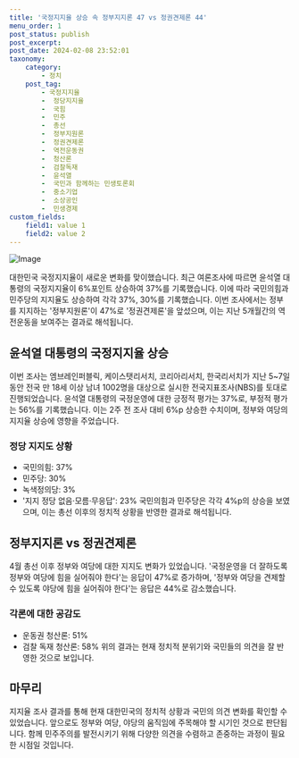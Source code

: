 ```yaml
---
title: '국정지지율 상승 속 정부지지론 47 vs 정권견제론 44'
menu_order: 1
post_status: publish
post_excerpt: 
post_date: 2024-02-08 23:52:01
taxonomy:
    category:
        - 정치
    post_tag:
        - 국정지지율
        -  정당지지율
        -  국힘
        -  민주
        -  총선
        -  정부지원론
        -  정권견제론
        -  역전운동권
        -  청산론
        -  검찰독재
        -  윤석열
        -  국민과 함께하는 민생토론회
        -  중소기업
        -  소상공인
        -  민생경제
custom_fields:
    field1: value 1
    field2: value 2
---
```


![Image](https://imgnews.pstatic.net/image/079/2024/02/08/0003862202_001_20240208151501148.jpg?type=w647)

대한민국 국정지지율이 새로운 변화를 맞이했습니다. 최근 여론조사에 따르면 윤석열 대통령의 국정지지율이 6%포인트 상승하여 37%를 기록했습니다. 이에 따라 국민의힘과 민주당의 지지율도 상승하여 각각 37%, 30%를 기록했습니다. 이번 조사에서는 정부를 지지하는 '정부지원론'이 47%로 '정권견제론'을 앞섰으며, 이는 지난 5개월간의 역전운동을 보여주는 결과로 해석됩니다.
## 윤석열 대통령의 국정지지율 상승
이번 조사는 엠브레인퍼블릭, 케이스탯리서치, 코리아리서치, 한국리서치가 지난 5~7일 동안 전국 만 18세 이상 남녀 1002명을 대상으로 실시한 전국지표조사(NBS)를 토대로 진행되었습니다. 윤석열 대통령의 국정운영에 대한 긍정적 평가는 37%로, 부정적 평가는 56%를 기록했습니다. 이는 2주 전 조사 대비 6%p 상승한 수치이며, 정부와 여당의 지지율 상승에 영향을 주었습니다.
### 정당 지지도 상황
- 국민의힘: 37%
- 민주당: 30%
- 녹색정의당: 3%
- '지지 정당 없음·모름·무응답': 23%
국민의힘과 민주당은 각각 4%p의 상승을 보였으며, 이는 총선 이후의 정치적 상황을 반영한 결과로 해석됩니다.
## 정부지지론 vs 정권견제론
4월 총선 이후 정부와 여당에 대한 지지도 변화가 있었습니다. '국정운영을 더 잘하도록 정부와 여당에 힘을 실어줘야 한다'는 응답이 47%로 증가하며, '정부와 여당을 견제할 수 있도록 야당에 힘을 실어줘야 한다'는 응답은 44%로 감소했습니다.
### 각론에 대한 공감도
- 운동권 청산론: 51%
- 검찰 독재 청산론: 58%
위의 결과는 현재 정치적 분위기와 국민들의 의견을 잘 반영한 것으로 보입니다.
## 마무리
지지율 조사 결과를 통해 현재 대한민국의 정치적 상황과 국민의 의견 변화를 확인할 수 있었습니다. 앞으로도 정부와 여당, 야당의 움직임에 주목해야 할 시기인 것으로 판단됩니다. 함께 민주주의를 발전시키기 위해 다양한 의견을 수렴하고 존중하는 과정이 필요한 시점일 것입니다.
